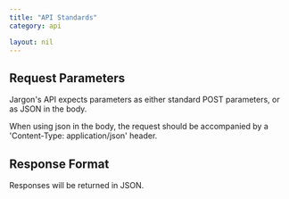 ```yaml
---
title: "API Standards"
category: api

layout: nil
---
```


## Request Parameters

Jargon's API expects parameters as either standard POST parameters, or as JSON in the body.

When using json in the body, the request should be accompanied by a 'Content-Type: application/json' header.

## Response Format

Responses will be returned in JSON.
